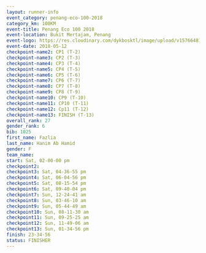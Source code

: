 ```yaml
--- 
layout: runner-info 
event_category: penang-eco-100-2018 
category_km: 100KM 
event-title: Penang Eco 100 2018 
event-location: Bukit Mertajam, Penang 
event-logo: https://res.cloudinary.com/dykbosktl/image/upload/v1576648106/Logo/Logo_lovxhg.jpg 
event-date: 2018-05-12 
checkpoint-name2: CP1 (T-2) 
checkpoint-name3: CP2 (T-3) 
checkpoint-name4: CP3 (T-4) 
checkpoint-name5: CP4 (T-5) 
checkpoint-name6: CP5 (T-6) 
checkpoint-name7: CP6 (T-7) 
checkpoint-name8: CP7 (T-8) 
checkpoint-name9: CP8 (T-9) 
checkpoint-name10: CP9 (T-10) 
checkpoint-name11: CP10 (T-11) 
checkpoint-name12: Cp11 (T-12) 
checkpoint-name13: FINISH (T-13) 
overall_rank: 27
gender_rank: 6
bib: 1025
first_name: Fazlia
last_name: Hanim Ab Hamid
gender: F
team_name: 
start: Sat, 02-00-00 pm
checkpoint2: 
checkpoint3: Sat, 04-36-55 pm
checkpoint4: Sat, 06-04-56 pm
checkpoint5: Sat, 08-15-54 pm
checkpoint6: Sat, 09-40-04 pm
checkpoint7: Sun, 12-24-41 am
checkpoint8: Sun, 03-46-10 am
checkpoint9: Sun, 05-44-49 am
checkpoint10: Sun, 08-11-30 am
checkpoint11: Sun, 09-25-25 am
checkpoint12: Sun, 11-49-06 am
checkpoint13: Sun, 01-34-56 pm
finish: 23-34-56
status: FINISHER
--- 
```

